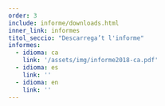 ```yaml
---
order: 3
include: informe/downloads.html
inner_link: informes
titol_seccio: "Descarrega’t l'informe"
informes:
  - idioma: ca
    link: '/assets/img/informe2018-ca.pdf'
  - idioma: es
    link: ''
  - idioma: en
    link: ''
---
```

